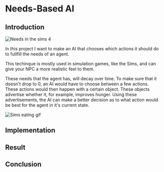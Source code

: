 # Needs-Based AI

## Introduction

![Needs in the sims 4](https://guides.gamepressure.com/thesims4/gfx/word/452402571.jpg)

In this project I want to make an AI that chooses which actions it should do to fullfill the needs of an agent.

This techinque is mostly used in simulation games, like the Sims, and can give your NPC a more realistic feel to them.

These needs that the agent has, will decay over time. To make sure that it doesn't drop to 0, an AI would have to choose between a few actions. These actions would then happen with a certain object.
These objects advertise whether it, for example, improves hunger. Using these advertisements, the AI can make a better decision as to what action would be best for the agent in it's current state.

![Sims eating gif](https://c.tenor.com/1qdVLUjhi1UAAAAd/sims-eating.gif)

## Implementation

## Result

## Conclusion
